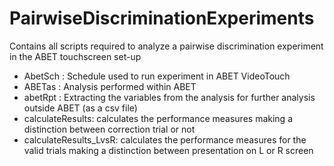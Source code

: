 # PairwiseDiscriminationExperiments

Contains all scripts required to analyze a pairwise discrimination experiment in the ABET touchscreen set-up

- AbetSch : Schedule used to run experiment in ABET VideoTouch 
- ABETas  : Analysis performed within ABET
- abetRpt : Extracting the variables from the analysis for further analysis outside ABET (as a csv file)
- calculateResults: calculates the performance measures making a distinction between correction trial or not
- calculateResults_LvsR: calculates the performance measures for the valid trials making a distinction between presentation on L or R screen
